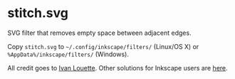# stitch.svg

SVG filter that removes empty space between adjacent edges.

Copy `stitch.svg` to `~/.config/inkscape/filters/` (Linux/OS X) or `%AppData%/inkscape/filters/` (Windows).

All credit goes to [Ivan Louette](http://www.inkscapeforum.com/viewtopic.php?f=5&t=9034&p=33279&#p32882). Other solutions for Inkscape users are [here](https://inkscape.org/en/learn/faq/#theres-seam-or-artifact-between-adjacent-objects-sharing-same-border-or-between-patterns).
